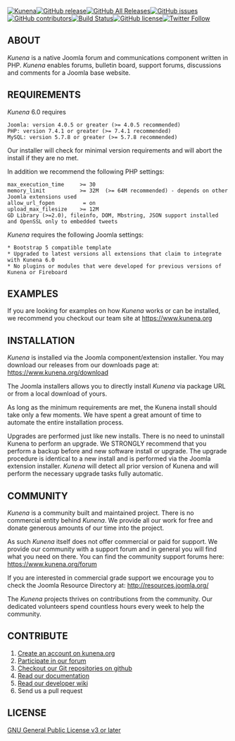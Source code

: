 [![Kunena](https://www.kunena.org/images/logo.png)](https://www.kunena.org)[![GitHub release](https://img.shields.io/github/release/Kunena/Kunena-Forum.svg)](https://github.com/Kunena/Kunena-Forum/releases)[![GitHub All Releases](https://img.shields.io/github/downloads/Kunena/Kunena-Forum/total.svg)](https://github.com/Kunena/Kunena-Forum/releases)[![GitHub issues](https://img.shields.io/github/issues/Kunena/Kunena-Forum.svg)](https://github.com/Kunena/Kunena-Forum/issues)[![GitHub contributors](https://img.shields.io/github/contributors/Kunena/Kunena-Forum.svg)](https://github.com/Kunena/Kunena-Forum/graphs/contributors)[![Build Status](https://travis-ci.org/Kunena/Kunena-Forum.svg?branch=K5.1)](https://travis-ci.org/Kunena/Kunena-Forum)[![GitHub license](https://img.shields.io/badge/License-GNU-blue.svg)](https://raw.githubusercontent.com/Kunena/Kunena-Forum/K5.1/LICENSE.txt)[![Twitter Follow](https://img.shields.io/twitter/follow/bsdatepicker.svg?style=social&label=Follow)](https://twitter.com/kunena)

## ABOUT

*Kunena* is a native Joomla forum and communications component written in PHP. *Kunena* enables forums, bulletin board, support forums, discussions and comments for a Joomla base website.


## REQUIREMENTS

*Kunena* 6.0 requires

    Joomla: version 4.0.5 or greater (>= 4.0.5 recommended)
    PHP: version 7.4.1 or greater (>= 7.4.1 recommended)
    MySQL: version 5.7.8 or greater (>= 5.7.8 recommended)

Our installer will check for minimal version requirements and will abort the install if they are no met.

In addition we recommend the following PHP settings:

    max_execution_time     >= 30
    memory_limit           >= 32M  (>= 64M recommended) - depends on other Joomla extensions used
    allow_url_fopen         = on
    upload_max_filesize    >= 12M
    GD Library (>=2.0), fileinfo, DOM, Mbstring, JSON support installed and OpenSSL only to embedded tweets

*Kunena* requires the following Joomla settings:

    * Bootstrap 5 compatible template
    * Upgraded to latest versions all extensions that claim to integrate with Kunena 6.0
    * No plugins or modules that were developed for previous versions of Kunena or Fireboard


## EXAMPLES

If you are looking for examples on how *Kunena* works or can be installed, we recommend you checkout our team site at https://www.kunena.org


## INSTALLATION

*Kunena* is installed via the Joomla component/extension installer. You may download our releases from our downloads page at: https://www.kunena.org/download

The Joomla installers allows you to directly install *Kunena* via package URL or from a local download of yours.

As long as the minimum requirements are met, the Kunena install should take only a few moments. We have spent a great amount of time to automate the entire installation process.

Upgrades are performed just like new installs. There is no need to uninstall Kunena to perform an upgrade. We STRONGLY recommend that you perform a backup before and new software install or upgrade. The upgrade procedure is identical to a new install and is performed via the Joomla extension installer. *Kunena* will detect all prior version of Kunena and will perform the necessary upgrade tasks fully automatic.


## COMMUNITY

*Kunena* is a community built and maintained project. There is no commercial entity behind *Kunena*. We provide all our work for free and donate generous amounts of our time into the project.

As such *Kunena* itself does not offer commercial or paid for support. We provide our community with a support forum and in general you will find what you need on there. You can find the community support forums here: https://www.kunena.org/forum

If you are interested in commercial grade support we encourage you to check the Joomla Resource Directory at: http://resources.joomla.org/

The *Kunena* projects thrives on contributions from the community. Our dedicated volunteers spend countless hours every week to help the community.


## CONTRIBUTE

1. [Create an account on kunena.org](https://www.kunena.org/registration)
2. [Participate in our forum](https://www.kunena.org/forum)
3. [Checkout our Git repositories on github](https://github.com/Kunena)
4. [Read our documentation](https://docs.kunena.org)
5. [Read our developer wiki](https://github.com/Kunena/Kunena-Forum/wiki)
6. Send us a pull request


## LICENSE

[GNU General Public License v3 or later](https://www.gnu.org/copyleft/gpl.html)
